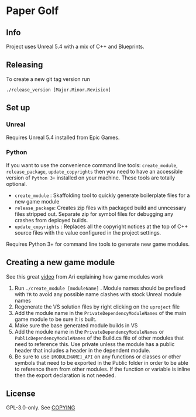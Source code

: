 # Paper Golf

## Info

Project uses Unreal 5.4 with a mix of C++ and Blueprints.

## Releasing

To create a new git tag version run

```
./release_version [Major.Minor.Revision]
```

## Set up

### Unreal

Requires Unreal 5.4 installed from Epic Games.

### Python

If you want to use the convenience command line tools: `create_module`, `release_package`, `update_copyrights` then you need to have an accessible version of `Python 3+` installed on your machine.  These tools are totally optional.

- `create_module` : Skaffolding tool to quickly generate boilerplate files for a new game module
- `release_package`: Creates zip files with packaged build and unncessary files stripped out.  Separate zip for symbol files for debugging any crashes from deployed builds.
- `update_copyrights` : Replaces all the copyright notices at the top of C++ source files with the value configured in the project settings.

Requires Python 3+ for command line tools to generate new game modules.

## Creating a new game module

See this great [video](https://www.youtube.com/watch?v=DqqQ_wiWYOw&t=1s) from Ari explaining how game modules work

1. Run `./create_module [moduleName]` . Module names should be prefixed with `TR` to avoid any possible name clashes with stock Unreal module names
2. Regenerate the VS solution files by right clicking on the `uproject` file 
3. Add the module name in the `PrivateDependencyModuleNames` of the main game module to be sure it is built.
4. Make sure the base generated module builds in VS
5. Add the module name in the `PrivateDependencyModuleNames` or `PublicDependencyModuleNames` of the Build.cs file of other modules that need to reference this.  Use private unless the module has a public header that includes a header in the dependent module.
6. Be sure to use `[MODULENAME]_API` on any functions or classes or other symbols that need to be exported in the Public folder in order to be able to reference them from other modules.  If the function or variable is inline then the export declaration is not needed.

## License

GPL-3.0-only. See [COPYING](./COPYING)
